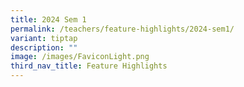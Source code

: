 ```yaml
---
title: 2024 Sem 1
permalink: /teachers/feature-highlights/2024-sem1/
variant: tiptap
description: ""
image: /images/FaviconLight.png
third_nav_title: Feature Highlights
---
```


